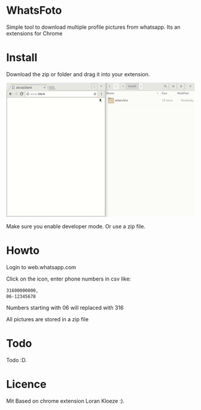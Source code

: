 # WhatsFoto


Simple tool to download multiple profile pictures from whatsapp. Its an extensions for Chrome


# Install

Download the zip or folder and drag it into your extension.

![install](doc/install.gif)

Make sure you enable developer mode. Or use a zip file.


# Howto

Login to web.whatsapp.com

Click on the icon, enter phone numbers in csv like:
```
31600000000,
06-12345678
```

Numbers starting with 06 will replaced with 316

All pictures are stored in a zip file

# Todo

Todo :D.


# Licence
Mit
Based on chrome extension Loran Kloeze :).

